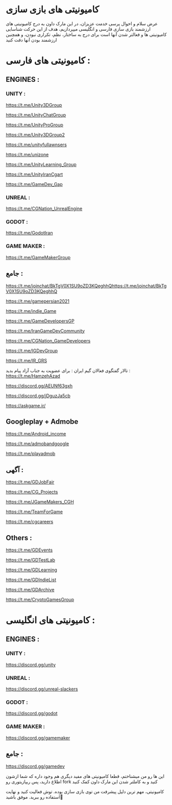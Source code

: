 # کامیونیتی های بازی سازی
عرض سلام و احوال پرسی خدمت عزیزان، در این مارک داون به درج کامیونیتی های ارزشمند بازی سازی فارسی و انگلیسی میپردازیم، هدف از این حرکت شناسایی کامیونیتی ها و فعالتر شدن آنها است
برای درج به ساختار، نظم، تکراری نبودن، و همچنین ارزشمند بودن آنها دقت کنید

# کامیونیتی های فارسی :

## ENGINES :

### UNITY :
https://t.me/Unity3DGroup

https://t.me/UnityChatGroup

https://t.me/UnityProGroup

https://t.me/Unity3DGroup2

https://t.me/unityfullawnsers

https://t.me/unizone

https://t.me/UnityLearning_Group

https://t.me/UnityIranCgart

https://t.me/GameDev_Gap

### UNREAL :
https://t.me/CGNation_UnrealEngine

### GODOT :
https://t.me/GodotIran

### GAME MAKER :
https://t.me/GameMakerGroup

## جامع :
https://t.me/joinchat/BkTgV0X1SU9oZD3KQeghhQhttps://t.me/joinchat/BkTgV0X1SU9oZD3KQeghhQ

https://t.me/gamepersian2021

https://t.me/indie_Game

https://t.me/GameDevelopersGP

https://t.me/IranGameDevCommunity

https://t.me/CGNation_GameDevelopers

https://t.me/IGDevGroup

https://t.me/IR_GRS

تالار گفتگوی فعالان گیم ایران : برای عضویت به جناب آزاد پیام بدید : https://t.me/HamzehAzad

https://discord.gg/AEUNf63gxh

https://discord.gg/jDguzJa5cb

https://askgame.ir/

## Googleplay + Admobe
https://t.me/Android_income

https://t.me/admobandgoogle

https://t.me/playadmob

## آگهی :
https://t.me/GDJobFair

https://t.me/CG_Projects

https://t.me/JGameMakers_CGH

https://t.me/TeamForGame

https://t.me/cgcareers

## Others :
https://t.me/GDEvents

https://t.me/GDTestLab

https://t.me/GDLearning

https://t.me/GDIndieList

https://t.me/GDArchive

https://t.me/CryptoGamesGroup

# کامیونیتی های انگلیسی :

 ## ENGINES :

### UNITY :
https://discord.gg/unity

### UNREAL :
https://discord.gg/unreal-slackers

### GODOT :
https://discord.gg/godot

### GAME MAKER :
https://discord.gg/gamemaker

## جامع :
https://discord.gg/gamedev


این ها رو من میشناختم، قطعا کامیونیتی های مفید دیگری هم وجود داره که شما ازشون اطلاع دارید، پس ریپازیتوری رو fork کنید و به کاملتر شدن این مارک داون کمک کنید

کامیونیتی، مهم ترین دلیل پیشرفت من توی بازی سازی بوده. توش فعالیت کنید و نهایت استفاده رو ببرید. موفق باشید🤍
